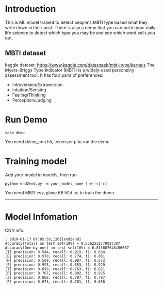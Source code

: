 # Introduction
This is ML model trained to detect people's MBTI type based what they write down in their post. There is also a demo that you can put in your daily life setence to detect which type you may be and see which word sells you out.
## MBTI dataset
kaggle dataset: https://www.kaggle.com/datasnaek/mbti-type/kernels 
The Myers-Briggs Type Indicator (MBTI) is a widely-used personality assessment tool. It has four pairs of preferences: 

* Introversion/Extraversion
* Intuition/Sensing
* Feeling/Thinking
* Perception/Judging


# Run Demo
    make demo
    
You need demo_cnn.h5, tokenizer.p to run the demo

# Training model
Add your model in models, then run

    python end2end.py -m your_model_name [-e|-s|-c]
    
You need MBTI.csv, glove.6B.50d.txt to train the demo
___
# Model Infomation
CNN info:

    [ 2019-01-17 07:05:59,126][end2end]
    Accuracy(Total) on test set(10%) = 0.5362232779097387
    Accuracy(One by one) on test set(10%) = 0.813687648456057
    [I] precision: 0.544, recall: 0.919, f1: 0.684
    [E] precision: 0.970, recall: 0.774, f1: 0.861
    [N] precision: 0.509, recall: 0.987, f1: 0.672
    [S] precision: 0.998, recall: 0.853, f1: 0.920
    [T] precision: 0.890, recall: 0.763, f1: 0.821
    [P] precision: 0.767, recall: 0.892, f1: 0.825
    [J] precision: 0.808, recall: 0.787, f1: 0.797
    [F] precision: 0.673, recall: 0.701, f1: 0.686
